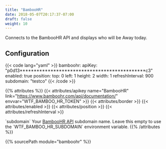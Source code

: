 ```yaml
---
title: "BambooHR"
date: 2018-05-07T20:17:37-07:00
draft: false
weight: 10
---
```


Connects to the BambooHR API and displays who will be Away today.

## Configuration

{{< code lang="yaml" >}}
bamboohr:
  apiKey: "p0d13*********************************************c3"
  enabled: true
  position:
    top: 0
    left: 1
    height: 2
    width: 1
  refreshInterval: 900
  subdomain: "testco"
{{< /code >}}

{{% attributes %}}
  {{< attributes/apikey name="BambooHR" link="https://www.bamboohr.com/api/documentation/" envvar="WTF_BAMBOO_HR_TOKEN" >}}
  {{< attributes/border >}}
  {{< attributes/enabled >}}
  {{< attributes/position >}}
  {{< attributes/refreshInterval >}}
  <tr>
    <td>`subdomain`</td>
    <td>Your <a href="https://www.bamboohr.com/api/documentation/">BambooHR API</a> subdomain name.</td>
    <td>Leave this empty to use the `WTF_BAMBOO_HR_SUBDOMAIN` environment variable.</td>
  </tr>
{{% /attributes %}}

{{% sourcePath module="bamboohr" %}}